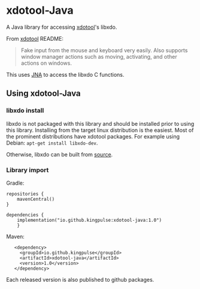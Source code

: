 # xdotool-Java
A Java library for accessing [xdotool](https://github.com/jordansissel/xdotool)'s libxdo.

From [xdotool](https://github.com/jordansissel/xdotool) README:

> Fake input from the mouse and keyboard very easily.
    Also supports window manager actions such as moving, activating, and other
    actions on windows.

This uses [JNA](https://github.com/java-native-access/jna) to access the libxdo C functions.
 
## Using xdotool-Java 
### libxdo install
 
 libxdo is not packaged with this library and should be installed
prior to using this library. Installing from the target linux distribution 
is the easiest. Most of the prominent distributions have xdotool packages. For
 example using Debian: `apt-get install libxdo-dev`.
  
  Otherwise, libxdo can be built from [source](https://github.com/jordansissel/xdotool).

### Library import

Gradle:
```
repositories {
    mavenCentral()
}

dependencies {
    implementation("io.github.kingpulse:xdotool-java:1.0")
    }
```

Maven:
```
   <dependency>
     <groupId>io.github.kingpulse</groupId>
     <artifactId>xdotool-java</artifactId>
     <version>1.0</version>
   </dependency>
```

Each released version is also published to github packages.
